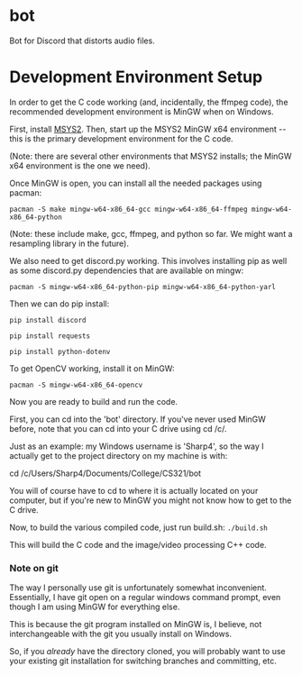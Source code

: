 # bot
Bot for Discord that distorts audio files.

# Development Environment Setup
In order to get the C code working (and, incidentally, the ffmpeg code), the
recommended development environment is MinGW when on Windows.

First, install [MSYS2](https://www.msys2.org/). Then, start up the
MSYS2 MinGW x64 environment -- this is the primary development environment
for the C code.

(Note: there are several other environments that MSYS2 installs; the MinGW x64
environment is the one we need).

Once MinGW is open, you can install all the needed packages using pacman:

`pacman -S make mingw-w64-x86_64-gcc mingw-w64-x86_64-ffmpeg mingw-w64-x86_64-python`

(Note: these include make, gcc, ffmpeg, and python so far. We might want a resampling library in the future).

We also need to get discord.py working. This involves installing pip as well as 
some discord.py dependencies that are available on mingw:

`pacman -S mingw-w64-x86_64-python-pip mingw-w64-x86_64-python-yarl `

Then we can do pip install:

`pip install discord`

`pip install requests`

`pip install python-dotenv`

To get OpenCV working, install it on MinGW:

`pacman -S mingw-w64-x86_64-opencv`

Now you are ready to build and run the code.

First, you can cd into the 'bot' directory. If you've never used MinGW before,
note that you can cd into your C drive using cd /c/.

Just as an example: my Windows username is 'Sharp4', so the way I actually get
to the project directory on my machine is with:

cd /c/Users/Sharp4/Documents/College/CS321/bot

You will of course have to cd to where it is actually located on your computer,
but if you're new to MinGW you might not know how to get to the C drive.

Now, to build the various compiled code, just run build.sh:
`./build.sh`

This will build the C code and the image/video processing C++ code.

### Note on git

The way I personally use git is unfortunately somewhat inconvenient. Essentially,
I have git open on a regular windows command prompt, even though I am using MinGW
for everything else.

This is because the git program installed on MinGW is, I believe, not interchangeable
with the git you usually install on Windows.

So, if you *already* have the directory cloned, you will probably want to use your
existing git installation for switching branches and committing, etc.
